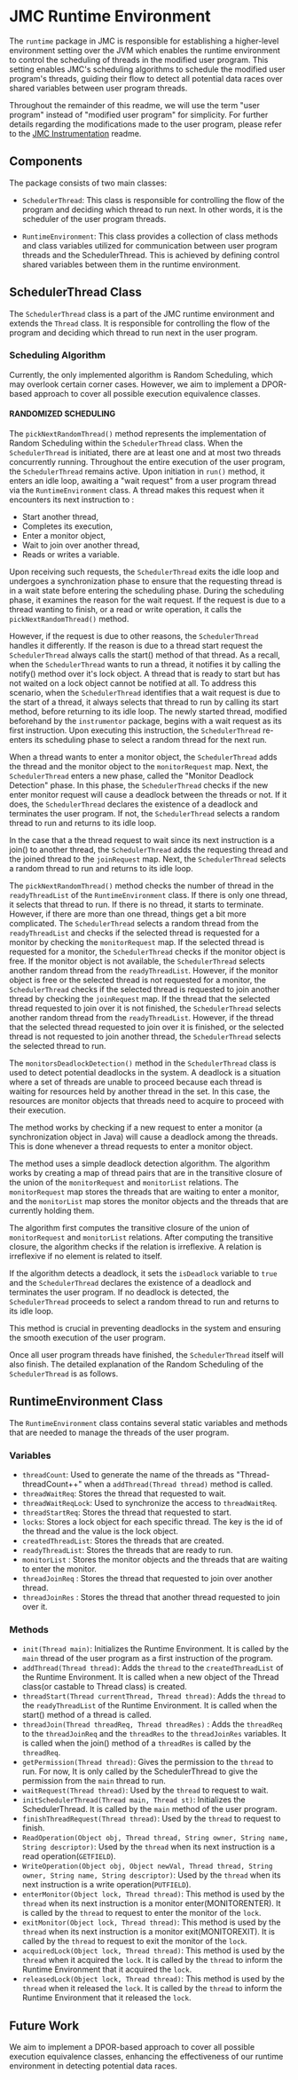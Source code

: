 
# JMC Runtime Environment

The `runtime` package in JMC is responsible for establishing a higher-level environment setting over the JVM which enables the runtime environment to control the scheduling of threads in the modified user program. This setting enables JMC's scheduling algorithms to schedule the modified user program's threads, guiding their flow to detect all potential data races over shared variables between user program threads.


Throughout the remainder of this readme, we will use the term "user program" instead of "modified user program" for simplicity. For further details regarding the modifications made to the user program, please refer to the [JMC Instrumentation](../instrumentor/instrumentor.md) readme.

## Components

The package consists of two main classes:

- `SchedulerThread`: This class is responsible for controlling the flow of the program and deciding which thread to run next.  In other words, it is the scheduler of the user program threads.

- `RuntimeEnvironment`: This class provides a collection of class methods and class variables utilized for communication between user program threads and the SchedulerThread. This is achieved by defining control shared variables between them in the runtime environment. 

## SchedulerThread Class

The `SchedulerThread` class is a part of the JMC runtime environment and extends the `Thread` class. It is responsible for controlling the flow of the program and deciding which thread to run next in the user program.

### Scheduling Algorithm

Currently, the only implemented algorithm is Random Scheduling, which may overlook certain corner cases. However, we aim to implement a DPOR-based approach to cover all possible execution equivalence classes.

#### RANDOMIZED SCHEDULING

The `pickNextRandomThread()` method represents the implementation of Random Scheduling within the `SchedulerThread` class. When the `SchedulerThread` is initiated, there are at least one and at most two threads concurrently running. Throughout the entire execution of the user program, the `SchedulerThread` remains active. Upon initiation in `run()` method, it enters an idle loop, awaiting a "wait request" from a user program thread via the `RuntimeEnvironment` class. A thread makes this request when it encounters its next instruction to :
* Start another thread, 
* Completes its execution, 
* Enter a monitor object, 
* Wait to join over another thread,
* Reads or writes a variable.

Upon receiving such requests, the `SchedulerThread` exits the idle loop and undergoes a synchronization phase to ensure that the requesting thread is in a wait state before entering the scheduling phase. During the scheduling phase, it examines the reason for the wait request. If the request is due to a thread wanting to finish, or a read or write operation, it calls the `pickNextRandomThread()` method.

However, if the request is due to other reasons,  the `SchedulerThread` handles it differently. If the reason is due to a thread start request the `SchedulerThread` always calls the start() method of that thread. As a recall, when the `SchedulerThread` wants to run a thread, it notifies it by calling the notify() method over it's lock object. A thread that is ready to start but has not waited on a lock object cannot be notified at all. To address this scenario, when the `SchedulerThread` identifies that a wait request is due to the start of a thread, it always selects that thread to run by calling its start method, before returning to its idle loop. The newly started thread, modified beforehand by the `instrumentor` package, begins with a wait request as its first instruction. Upon executing this instruction, the `SchedulerThread` re-enters its scheduling phase to select a random thread for the next run.

When a thread wants to enter a monitor object, the `SchedulerThread` adds the thread and the monitor object to the `monitorRequest` map. Next, the `SchedulerThread` enters a new phase, called the "Monitor Deadlock Detection" phase. In this phase, the `SchedulerThread` checks if the new enter monitor request will cause a deadlock between the threads or not. If it does, the `SchedulerThread` declares the existence of a deadlock and terminates the user program. If not, the `SchedulerThread` selects a random thread to run and returns to its idle loop. 

In the case that a the thread request to wait since its next instruction is a join() to another thread, the `SchedulerThread` adds the requesting thread and the joined thread to the `joinRequest` map. Next, the `SchedulerThread` selects a random thread to run and returns to its idle loop.

The `pickNextRandomThread()` method checks the number of thread in the `readyThreadList` of the `RuntimeEnvironment` class. If there is only one thread, it selects that thread to run. If there is no thread, it starts to terminate. However, if there are more than one thread, things get a bit more complicated. The `SchedulerThread` selects a random thread from the `readyThreadList` and checks if the selected thread is requested for a monitor by checking the `monitorRequest` map. If the selected thread is requested for a monitor, the `SchedulerThread` checks if the monitor object is free. If the monitor object is not available, the `SchedulerThread` selects another random thread from the `readyThreadList`. However, if the monitor object is free or the selected thread is not requested for a monitor, the `SchedulerThread` checks if the selected thread is requested to join another thread by checking the `joinRequest` map. If the thread that the selected thread requested to join over it is not finished, the `SchedulerThread` selects another random thread from the `readyThreadList`. However, if the thread that the selected thread requested to join over it is finished, or the selected thread is not requested to join another thread, the `SchedulerThread` selects the selected thread to run.

The `monitorsDeadlockDetection()` method in the `SchedulerThread` class is used to detect potential deadlocks in the system. A deadlock is a situation where a set of threads are unable to proceed because each thread is waiting for resources held by another thread in the set. In this case, the resources are monitor objects that threads need to acquire to proceed with their execution.

The method works by checking if a new request to enter a monitor (a synchronization object in Java) will cause a deadlock among the threads. This is done whenever a thread requests to enter a monitor object.

The method uses a simple deadlock detection algorithm. The algorithm works by creating a map of thread pairs that are in the transitive closure of the union of the `monitorRequest` and `monitorList` relations. The `monitorRequest` map stores the threads that are waiting to enter a monitor, and the `monitorList` map stores the monitor objects and the threads that are currently holding them.

The algorithm first computes the transitive closure of the union of `monitorRequest` and `monitorList` relations. After computing the transitive closure, the algorithm checks if the relation is irreflexive. A relation is irreflexive if no element is related to itself.

If the algorithm detects a deadlock, it sets the `isDeadlock` variable to `true` and the `SchedulerThread` declares the existence of a deadlock and terminates the user program. If no deadlock is detected, the `SchedulerThread` proceeds to select a random thread to run and returns to its idle loop.

This method is crucial in preventing deadlocks in the system and ensuring the smooth execution of the user program.

Once all user program threads have finished, the `SchedulerThread` itself will also finish. The detailed explanation of the Random Scheduling of the `SchedulerThread` is as follows.


## RuntimeEnvironment Class

The `RuntimeEnvironment` class contains several static variables and methods that are needed to manage the threads of the user program.

### Variables

- `threadCount`: Used to generate the name of the threads as "Thread-threadCount++" when a `addThread(Thread thread)` method is called.
- `threadWaitReq`: Stores the thread that requested to wait.
- `threadWaitReqLock`: Used to synchronize the access to `threadWaitReq`.
- `threadStartReq`: Stores the thread that requested to start.
- `locks`: Stores a lock object for each specific thread. The key is the id of the thread and the value is the lock object.
- `createdThreadList`: Stores the threads that are created.
- `readyThreadList`: Stores the threads that are ready to run.
- `monitorList` : Stores the monitor objects and the threads that are waiting to enter the monitor.
- `threadJoinReq` : Stores the thread that requested to join over another thread.
- `threadJoinRes` : Stores the thread that another thread requested to join over it.

### Methods

- `init(Thread main)`: Initializes the Runtime Environment. It is called by the `main` thread of the user program as a first instruction of the program.
- `addThread(Thread thread)`: Adds the `thread` to the `createdThreadList` of the Runtime Environment. It is called when a new object of the Thread class(or castable to Thread class) is created.
- `threadStart(Thread currentThread, Thread thread)`: Adds the `thread` to the `readyThreadList` of the Runtime Environment. It is called when the start() method of a thread is called.
- `threadJoin(Thread threadReq, Thread threadRes)` : Adds the `threadReq` to the `threadJoinReq` and the `threadRes` to the `threadJoinRes` variables. It is called when the join() method of a `threadRes` is called by the `threadReq`. 
- `getPermission(Thread thread)`: Gives the permission to the `thread` to run. For now, It is only called by the SchedulerThread to give the permission from the `main` thread to run.
- `waitRequest(Thread thread)`: Used by the `thread` to request to wait.
- `initSchedulerThread(Thread main, Thread st)`: Initializes the SchedulerThread. It is called by the `main` method of the user program.
- `finishThreadRequest(Thread thread)`: Used by the `thread` to request to finish.
- `ReadOperation(Object obj, Thread thread, String owner, String name, String descriptor)`: Used by the `thread` when its next instruction is a read operation(`GETFIELD`).
- `WriteOperation(Object obj, Object newVal, Thread thread, String owner, String name, String descriptor)`: Used by the `thread` when its next instruction is a write operation(`PUTFIELD`).
- `enterMonitor(Object lock, Thread thread)`: This method is used by the `thread` when its next instruction is a monitor enter(MONITORENTER). It is called by the `thread` to request to enter the monitor of the `lock`.
- `exitMonitor(Object lock, Thread thread)`: This method is used by the `thread` when its next instruction is a monitor exit(MONITOREXIT). It is called by the `thread` to request to exit the monitor of the `lock`.
- `acquiredLock(Object lock, Thread thread)`: This method is used by the `thread` when it acquired the `lock`. It is called by the `thread` to inform the Runtime Environment that it acquired the `lock`.
- `releasedLock(Object lock, Thread thread)`: This method is used by the `thread` when it released the `lock`. It is called by the `thread` to inform the Runtime Environment that it released the `lock`.


## Future Work

We aim to implement a DPOR-based approach to cover all possible execution equivalence classes, enhancing the effectiveness of our runtime environment in detecting potential data races.